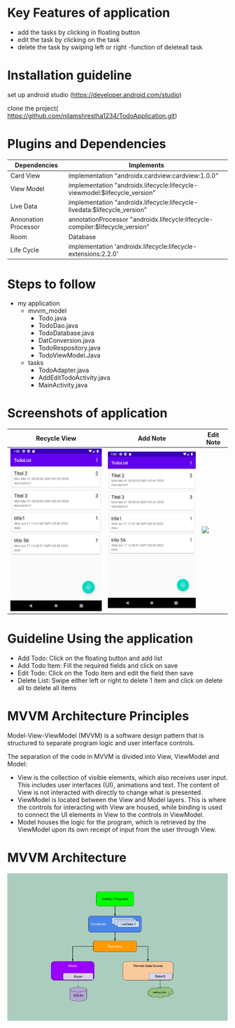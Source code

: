 # Key Features of application
- add the tasks by clicking in floating button
- edit the task by clicking on the task
- delete the task by swiping left or right
-function of deleteall task

# Installation guideline
set up android studio (https://developer.android.com/studio)  

clone the project( https://github.com/nilamshrestha1234/TodoApplication.git)

# Plugins and Dependencies
| Dependencies | Implements |
| --- | --- |
| Card View |  implementation "androidx.cardview:cardview:1.0.0" |
| View Model | implementation "androidx.lifecycle:lifecycle-viewmodel:$lifecycle_version"|
|Live Data |  implementation "androidx.lifecycle:lifecycle-livedata:$lifecycle_version" |
|Annonation Processor |  annotationProcessor "androidx.lifecycle:lifecycle-compiler:$lifecycle_version" |
| Room | Database | implementation "androidx.room:room-runtime:$room_version" |
| Life Cycle |  implementation 'androidx.lifecycle:lifecycle-extensions:2.2.0' 

# Steps to follow
- my application
  - mvvm_model
      - Todo.java
      - TodoDao.java
      - TodoDatabase.java
      - DatConversion.java
      - TodoRespository.java
      - TodoViewModel.Java
   - tasks
       - TodoAdapter.java
       - AddEditTodoActivity.java
       - MainActivity.java


# Screenshots of application
| Recycle View| Add Note | Edit Note |
| --- | --- | --- |
| <img src="recycleview.png" width="300"> | <img src="recycleview.png" width="300"> | <img src="editnote.png" width="300"> |

# Guideline Using the application
- Add Todo: Click on the floating button and add list
- Add Todo Item: Fill the required fields and click on save 
- Edit Todo: Click on the Todo Item and edit the field then save 
- Delete List: Swipe either left or right to delete 1 item and click on delete all to delete all items


# MVVM Architecture Principles
Model-View-ViewModel (MVVM) is a software design pattern that is structured to separate program logic and user interface controls.

The separation of the code in MVVM is divided into View, ViewModel and Model:
- View is the collection of visible elements, which also receives user input. This includes user interfaces (UI), animations and text. The content of View is not interacted with directly to change what is presented.
- ViewModel is located between the View and Model layers. This is where the controls for interacting with View are housed, while binding is used to connect the UI elements in View to the controls in ViewModel.
- Model houses the logic for the program, which is retrieved by the ViewModel upon its own receipt of input from the user through View.

# MVVM Architecture
<img src = "images/mvvm.png">
